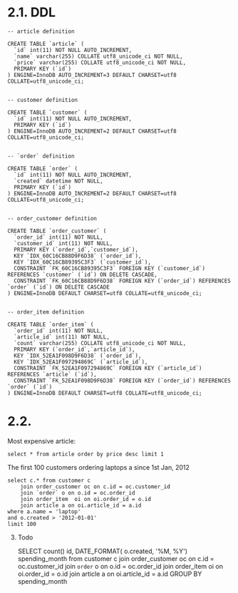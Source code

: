 # 2.1. DDL 


    -- article definition
    
    CREATE TABLE `article` (
      `id` int(11) NOT NULL AUTO_INCREMENT,
      `name` varchar(255) COLLATE utf8_unicode_ci NOT NULL,
      `price` varchar(255) COLLATE utf8_unicode_ci NOT NULL,
      PRIMARY KEY (`id`)
    ) ENGINE=InnoDB AUTO_INCREMENT=3 DEFAULT CHARSET=utf8 COLLATE=utf8_unicode_ci;
    
    
    -- customer definition
    
    CREATE TABLE `customer` (
      `id` int(11) NOT NULL AUTO_INCREMENT,
      PRIMARY KEY (`id`)
    ) ENGINE=InnoDB AUTO_INCREMENT=2 DEFAULT CHARSET=utf8 COLLATE=utf8_unicode_ci;
    
    
    -- `order` definition
    
    CREATE TABLE `order` (
      `id` int(11) NOT NULL AUTO_INCREMENT,
      `created` datetime NOT NULL,
      PRIMARY KEY (`id`)
    ) ENGINE=InnoDB AUTO_INCREMENT=2 DEFAULT CHARSET=utf8 COLLATE=utf8_unicode_ci;
    
    
    -- order_customer definition
    
    CREATE TABLE `order_customer` (
      `order_id` int(11) NOT NULL,
      `customer_id` int(11) NOT NULL,
      PRIMARY KEY (`order_id`,`customer_id`),
      KEY `IDX_60C16CB88D9F6D38` (`order_id`),
      KEY `IDX_60C16CB89395C3F3` (`customer_id`),
      CONSTRAINT `FK_60C16CB89395C3F3` FOREIGN KEY (`customer_id`) REFERENCES `customer` (`id`) ON DELETE CASCADE,
      CONSTRAINT `FK_60C16CB88D9F6D38` FOREIGN KEY (`order_id`) REFERENCES `order` (`id`) ON DELETE CASCADE
    ) ENGINE=InnoDB DEFAULT CHARSET=utf8 COLLATE=utf8_unicode_ci;
    
    
    -- order_item definition
    
    CREATE TABLE `order_item` (
      `order_id` int(11) NOT NULL,
      `article_id` int(11) NOT NULL,
      `count` varchar(255) COLLATE utf8_unicode_ci NOT NULL,
      PRIMARY KEY (`order_id`,`article_id`),
      KEY `IDX_52EA1F098D9F6D38` (`order_id`),
      KEY `IDX_52EA1F097294869C` (`article_id`),
      CONSTRAINT `FK_52EA1F097294869C` FOREIGN KEY (`article_id`) REFERENCES `article` (`id`),
      CONSTRAINT `FK_52EA1F098D9F6D38` FOREIGN KEY (`order_id`) REFERENCES `order` (`id`)
    ) ENGINE=InnoDB DEFAULT CHARSET=utf8 COLLATE=utf8_unicode_ci;
    
# 2.2. 

Most expensive article:
    
    select * from article order by price desc limit 1
    
The first 100 customers ordering laptops a since 1st Jan, 2012

    select c.* from customer c 
    	join order_customer oc on c.id = oc.customer_id 
    	join `order` o on o.id = oc.order_id 
    	join order_item  oi on oi.order_id = o.id
    	join article a on oi.article_id = a.id
    where a.name = 'laptop' 
    and o.created > '2012-01-01'
    limit 100 
    
3. Todo

    SELECT
    	count() id,
    	DATE_FORMAT( o.created, '%M, %Y') spending_month
    from
    	customer c
    join order_customer oc on
    	c.id = oc.customer_id
    join `order` o on
    	o.id = oc.order_id
    join order_item oi on
    	oi.order_id = o.id
    join article a on
    	oi.article_id = a.id
    GROUP BY
    	spending_month
    
    	

